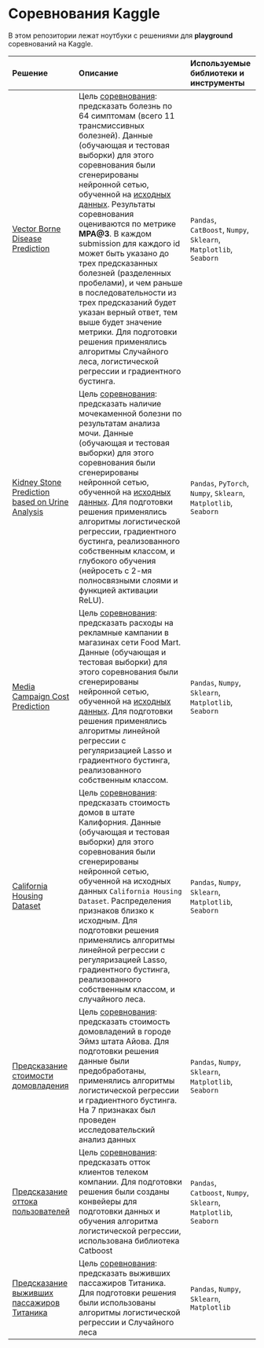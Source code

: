 # Соревнования Kaggle
В этом репозитории лежат ноутбуки с решениями для **playground** соревнований на Kaggle.

| Решение | Описание | Используемые библиотеки и инструменты | 
| :---------------------- | :---------------------- | :---------------------- |
| [Vector Borne Disease Prediction](https://github.com/aleksandr-del/kaggle-competitions/blob/main/season_3_episode_13.ipynb) | Цель [соревнования](https://www.kaggle.com/competitions/playground-series-s3e13/data): предсказать болезнь по 64 симптомам (всего 11 трансмиссивных болезней). Данные (обучающая и тестовая выборки) для этого соревнования были сгенерированы нейронной сетью, обученной на [исходных данных](https://www.kaggle.com/datasets/richardbernat/vector-borne-disease-prediction). Результаты соревнования оцениваются по метрике **MPA@3**. В каждом submission для каждого id может быть указано до трех предсказанных болезней (разделенных пробелами), и чем раньше в последовательности из трех предсказаний будет указан верный ответ, тем выше будет значение метрики. Для подготовки решения применялись алгоритмы Случайного леса, логистической регрессии и градиентного бустинга.| `Pandas`, `CatBoost`, `Numpy`, `Sklearn`, `Matplotlib`, `Seaborn` |
| [Kidney Stone Prediction based on Urine Analysis](https://github.com/aleksandr-del/kaggle-competitions/blob/main/season_3_episode_12.ipynb) | Цель [соревнования](https://www.kaggle.com/competitions/playground-series-s3e12/overview): предсказать наличие мочекаменной болезни по результатам анализа мочи. Данные (обучающая и тестовая выборки) для этого соревнования были сгенерированы нейронной сетью, обученной на [исходных данных](https://www.kaggle.com/datasets/vuppalaadithyasairam/kidney-stone-prediction-based-on-urine-analysis). Для подготовки решения применялись алгоритмы логистической регрессии, градиентного бустинга, реализованного собственным классом, и глубокого обучения (нейросеть с 2-мя полносвязными слоями и функцией активации  ReLU).| `Pandas`, `PyTorch`, `Numpy`, `Sklearn`, `Matplotlib`, `Seaborn` |
| [Media Campaign Cost Prediction](https://github.com/aleksandr-del/kaggle-competitions/blob/main/season_3_episode_11.ipynb) | Цель [соревнования](https://www.kaggle.com/competitions/playground-series-s3e11/overview): предсказать расходы на рекламные кампании в магазинах сети Food Mart. Данные (обучающая и тестовая выборки) для этого соревнования были сгенерированы нейронной сетью, обученной на [исходных данных](https://www.kaggle.com/datasets/gauravduttakiit/media-campaign-cost-prediction). Для подготовки решения применялись алгоритмы линейной регрессии с регуляризацией Lasso и градиентного бустинга, реализованного собственным классом.| `Pandas`, `Numpy`, `Sklearn`, `Matplotlib`, `Seaborn` |
| [California Housing Dataset](https://github.com/aleksandr-del/kaggle-competitions/blob/main/season_3_episode_1.ipynb) | Цель [соревнования](https://www.kaggle.com/competitions/playground-series-s3e1/data): предсказать стоимость домов в штате Калифорния. Данные (обучающая и тестовая выборки) для этого соревнования были сгенерированы нейронной сетью, обученной на исходных данных `California Housing Dataset`. Распределения признаков близко к исходным. Для подготовки решения применялись алгоритмы линейной регрессии с регуляризацией Lasso, градиентного бустинга, реализованного собственным классом, и случайного леса.| `Pandas`, `Numpy`, `Sklearn`, `Matplotlib`, `Seaborn` |
| [Предсказание стоимости домовладения](https://github.com/aleksandr-del/kaggle-competitions/blob/main/house_prices_kaggle.ipynb) | Цель [соревнования](https://www.kaggle.com/competitions/house-prices-advanced-regression-techniques/overview): предсказать стоимость домовладений в городе Эймз штата Айова. Для подготовки решения данные были предобработаны, применялись алгоритмы логистической регрессии и градиентного бустинга.  На 7 признаках был проведен исследовательский анализ данных| `Pandas`, `Numpy`, `Sklearn`, `Matplotlib`, `Seaborn` |
| [Предсказание оттока пользователей](https://github.com/aleksandr-del/kaggle-competitions/blob/main/churn_competition_kaggle.ipynb) | Цель [соревнования](https://www.kaggle.com/competitions/advanced-dls-spring-2021/overview/description): предсказать отток клиентов телеком компании. Для подготовки решения были созданы конвейеры для подготовки данных и обучения алгоритма логистической регрессии, использована библиотека Catboost| `Pandas`, `Catboost`, `Numpy`, `Sklearn`, `Matplotlib`, `Seaborn` |
| [Предсказание выживших пассажиров Титаника](https://github.com/aleksandr-del/kaggle-competitions/blob/main/titanic_competition_kaggle.ipynb) | Цель [соревнования](https://www.kaggle.com/c/titanic): предсказать выживших пассажиров Титаника. Для подготовки решения были использованы алгоритмы логистической регрессии и Случайного леса | `Pandas`, `Numpy`, `Sklearn`, `Matplotlib` |
